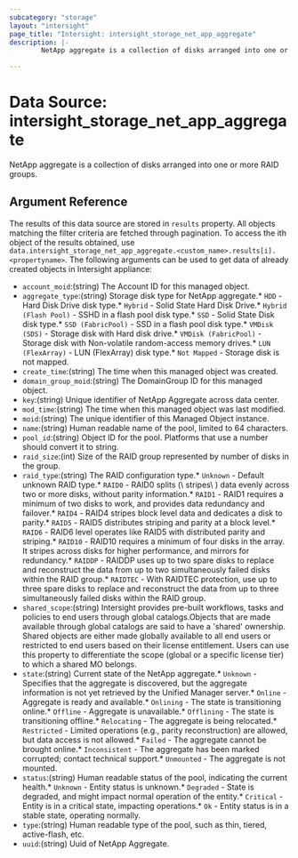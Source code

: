 ```yaml
---
subcategory: "storage"
layout: "intersight"
page_title: "Intersight: intersight_storage_net_app_aggregate"
description: |-
        NetApp aggregate is a collection of disks arranged into one or more RAID groups.

---
```


# Data Source: intersight_storage_net_app_aggregate
NetApp aggregate is a collection of disks arranged into one or more RAID groups.
## Argument Reference
The results of this data source are stored in `results` property.
All objects matching the filter criteria are fetched through pagination.
To access the ith object of the results obtained, use `data.intersight_storage_net_app_aggregate.<custom_name>.results[i].<propertyname>`.
The following arguments can be used to get data of already created objects in Intersight appliance:
* `account_moid`:(string) The Account ID for this managed object. 
* `aggregate_type`:(string) Storage disk type for NetApp aggregate.* `HDD` - Hard Disk Drive disk type.* `Hybrid` - Solid State Hard Disk Drive.* `Hybrid (Flash Pool)` - SSHD in a flash pool disk type.* `SSD` - Solid State Disk disk type.* `SSD (FabricPool)` - SSD in a flash pool disk type.* `VMDisk (SDS)` - Storage disk with Hard disk drive.* `VMDisk (FabricPool)` - Storage disk with Non-volatile random-access memory drives.* `LUN (FlexArray)` - LUN (FlexArray) disk type.* `Not Mapped` - Storage disk is not mapped. 
* `create_time`:(string) The time when this managed object was created. 
* `domain_group_moid`:(string) The DomainGroup ID for this managed object. 
* `key`:(string) Unique identifier of NetApp Aggregate across data center. 
* `mod_time`:(string) The time when this managed object was last modified. 
* `moid`:(string) The unique identifier of this Managed Object instance. 
* `name`:(string) Human readable name of the pool, limited to 64 characters. 
* `pool_id`:(string) Object ID for the pool. Platforms that use a number should convert it to string. 
* `raid_size`:(int) Size of the RAID group represented by number of disks in the group. 
* `raid_type`:(string) The RAID configuration type.* `Unknown` - Default unknown RAID type.* `RAID0` - RAID0 splits (\ stripes\ ) data evenly across two or more disks, without parity information.* `RAID1` - RAID1 requires a minimum of two disks to work, and provides data redundancy and failover.* `RAID4` - RAID4 stripes block level data and dedicates a disk to parity.* `RAID5` - RAID5  distributes striping and parity at a block level.* `RAID6` - RAID6 level operates like RAID5 with distributed parity and striping.* `RAID10` - RAID10 requires a minimum of four disks in the array. It stripes across disks for higher performance, and mirrors for redundancy.* `RAIDDP` - RAIDDP uses up to two spare disks to replace and reconstruct the data from up to two simultaneously failed disks within the RAID group.* `RAIDTEC` - With RAIDTEC protection, use up to three spare disks to replace and reconstruct the data from up to three simultaneously failed disks within the RAID group. 
* `shared_scope`:(string) Intersight provides pre-built workflows, tasks and policies to end users through global catalogs.Objects that are made available through global catalogs are said to have a 'shared' ownership. Shared objects are either made globally available to all end users or restricted to end users based on their license entitlement. Users can use this property to differentiate the scope (global or a specific license tier) to which a shared MO belongs. 
* `state`:(string) Current state of the NetApp aggregate.* `Unknown` - Specifies that the aggregate is discovered, but the aggregate information is not yet retrieved by the Unified Manager server.* `Online` - Aggregate is ready and available.* `Onlining` - The state is transitioning online.* `Offline` - Aggregate is unavailable.* `Offlining` - The state is transitioning offline.* `Relocating` - The aggregate is being relocated.* `Restricted` - Limited operations (e.g., parity reconstruction) are allowed, but data access is not allowed.* `Failed` - The aggregate cannot be brought online.* `Inconsistent` - The aggregate has been marked corrupted; contact technical support.* `Unmounted` - The aggregate is not mounted. 
* `status`:(string) Human readable status of the pool, indicating the current health.* `Unknown` - Entity status is unknown.* `Degraded` - State is degraded, and might impact normal operation of the entity.* `Critical` - Entity is in a critical state, impacting operations.* `Ok` - Entity status is in a stable state, operating normally. 
* `type`:(string) Human readable type of the pool, such as thin, tiered, active-flash, etc. 
* `uuid`:(string) Uuid of  NetApp Aggregate. 
 
